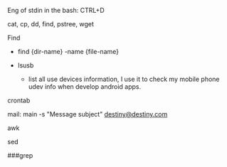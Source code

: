 Eng of stdin in the bash: CTRL+D

cat, cp, dd, find, pstree, wget

Find
* find {dir-name} -name {file-name}

* lsusb
  * list all use devices information, I use it to check my mobile phone udev info when develop android apps.

crontab

mail: main -s "Message subject" destiny@destiny.com

awk

sed  

###grep  

